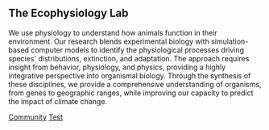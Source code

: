 ## The Ecophysiology Lab

We use physiology to understand how animals function in their environment. Our research blends experimental biology with simulation-based computer models to identify the physiological processes driving species' distributions, extinction, and adaptation. The approach requires insight from behavior, physiology, and physics, providing a highly integrative perspective into organismal biology. Through the synthesis of these disciplines, we provide a comprehensive understanding of organisms, from genes to geographic ranges, while improving our capacity to predict the impact of climate change.

[Community](https://github.com/ecophysiology/ecophysiology.github.io/blob/main/community.md)
[Test](https://github.com/ecophysiology/ecophysiology.github.io/blob/main/testpage.html)
